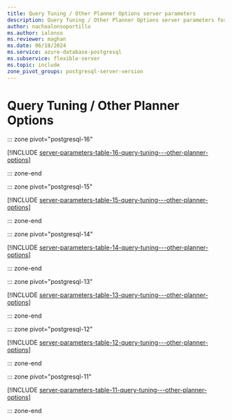```yaml
---
title: Query Tuning / Other Planner Options server parameters
description: Query Tuning / Other Planner Options server parameters for Azure Database for PostgreSQL - Flexible Server.
author: nachoalonsoportillo
ms.author: ialonso
ms.reviewer: maghan
ms.date: 06/18/2024
ms.service: azure-database-postgresql
ms.subservice: flexible-server
ms.topic: include
zone_pivot_groups: postgresql-server-version
---
```

# Query Tuning / Other Planner Options


::: zone pivot="postgresql-16"

[!INCLUDE [server-parameters-table-16-query-tuning---other-planner-options](./includes/server-parameters-table-16-query-tuning---other-planner-options.md)]

::: zone-end


::: zone pivot="postgresql-15"

[!INCLUDE [server-parameters-table-15-query-tuning---other-planner-options](./includes/server-parameters-table-15-query-tuning---other-planner-options.md)]

::: zone-end


::: zone pivot="postgresql-14"

[!INCLUDE [server-parameters-table-14-query-tuning---other-planner-options](./includes/server-parameters-table-14-query-tuning---other-planner-options.md)]

::: zone-end


::: zone pivot="postgresql-13"

[!INCLUDE [server-parameters-table-13-query-tuning---other-planner-options](./includes/server-parameters-table-13-query-tuning---other-planner-options.md)]

::: zone-end


::: zone pivot="postgresql-12"

[!INCLUDE [server-parameters-table-12-query-tuning---other-planner-options](./includes/server-parameters-table-12-query-tuning---other-planner-options.md)]

::: zone-end


::: zone pivot="postgresql-11"

[!INCLUDE [server-parameters-table-11-query-tuning---other-planner-options](./includes/server-parameters-table-11-query-tuning---other-planner-options.md)]

::: zone-end


